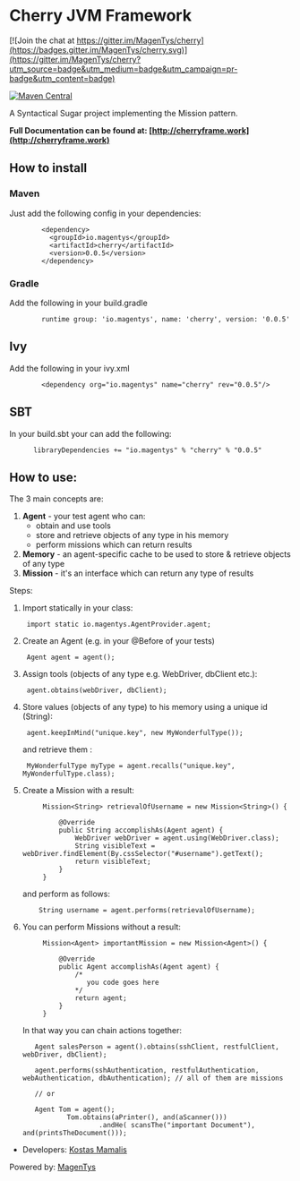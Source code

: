 # Cherry JVM Framework

[![Join the chat at https://gitter.im/MagenTys/cherry](https://badges.gitter.im/MagenTys/cherry.svg)](https://gitter.im/MagenTys/cherry?utm_source=badge&utm_medium=badge&utm_campaign=pr-badge&utm_content=badge)

[![Maven Central](https://maven-badges.herokuapp.com/maven-central/io.magentys/cherry/badge.svg)](https://maven-badges.herokuapp.com/maven-central/io.magentys/cherry)

A Syntactical Sugar project implementing the Mission pattern.

**Full Documentation can be found at: [http://cherryframe.work](http://cherryframe.work)**

## How to install

### Maven
Just add the following config in your dependencies:

            <dependency>
              <groupId>io.magentys</groupId>
              <artifactId>cherry</artifactId>
              <version>0.0.5</version>
            </dependency>

### Gradle
Add the following in your build.gradle

            runtime group: 'io.magentys', name: 'cherry', version: '0.0.5'
            
## Ivy

Add the following in your ivy.xml

            <dependency org="io.magentys" name="cherry" rev="0.0.5"/>

## SBT

In your build.sbt your can add the following:

          libraryDependencies += "io.magentys" % "cherry" % "0.0.5"
          
## How to use:

The 3 main concepts are:
        
1. **Agent** - your test agent who can:
    * obtain and use tools
    * store and retrieve objects of any type in his memory
    *  perform missions which can return results 
2. **Memory** - an agent-specific cache to be used to store & retrieve objects of any type
3. **Mission** - it's an interface which can return any type of results
        
Steps:

1. Import statically in your class:

        import static io.magentys.AgentProvider.agent;

2. Create an Agent (e.g. in your @Before of your tests)
    
        Agent agent = agent();
        
3. Assign tools (objects of any type e.g. WebDriver, dbClient etc.):
        
        agent.obtains(webDriver, dbClient);
        
4. Store values (objects of any type) to his memory using a unique id (String):      
  
        agent.keepInMind("unique.key", new MyWonderfulType());
        
    and retrieve them :
        
        MyWonderfulType myType = agent.recalls("unique.key", MyWonderfulType.class);
        
5. Create a Mission with a result:

            Mission<String> retrievalOfUsername = new Mission<String>() {
            
                @Override
                public String accomplishAs(Agent agent) {
                    WebDriver webDriver = agent.using(WebDriver.class);
                    String visibleText = webDriver.findElement(By.cssSelector("#username").getText();
                    return visibleText;
                }
            }
        
    and perform as follows:
    
           String username = agent.performs(retrievalOfUsername);
           
6. You can perform Missions without a result:
     
            Mission<Agent> importantMission = new Mission<Agent>() {
            
                @Override
                public Agent accomplishAs(Agent agent) {
                    /*
                       you code goes here
                    */
                    return agent;
                }
            }         
     
     
     In that way you can chain actions together:
          
          Agent salesPerson = agent().obtains(sshClient, restfulClient, webDriver, dbClient);
          
          agent.performs(sshAuthentication, restfulAuthentication, webAuthentication, dbAuthentication); // all of them are missions
          
          // or
          
          Agent Tom = agent();
                  Tom.obtains(aPrinter(), and(aScanner()))
                          .andHe( scansThe("important Document"), and(printsTheDocument()));
                          
          
          
          
- Developers: [Kostas Mamalis](https://twitter.com/mamalisk)

Powered by: [MagenTys](http://magentys.io)            
            

